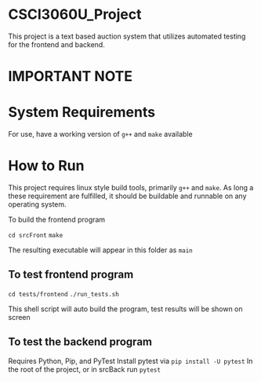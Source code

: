 # CSCI3060U_Project
This project is a text based auction system that utilizes automated testing for the frontend and backend.


# IMPORTANT NOTE
# System Requirements
For use, have a working version of `g++` and `make` available

# How to Run
This project requires linux style build tools, primarily `g++` and `make`. As long a these requirement are fulfilled, it should be buildable and runnable on any operating system.

To build the frontend program

`cd srcFront`
`make`

The resulting executable will appear in this folder as `main`

## To test frontend program

`cd tests/frontend`
`./run_tests.sh`

This shell script will auto build the program, test results will be shown on screen

## To test the backend program
Requires Python, Pip, and PyTest
Install pytest via `pip install -U pytest`
In the root of the project, or in srcBack run `pytest`
